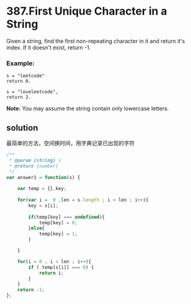 # 387.First Unique Character in a String

Given a string, find the first non-repeating character in it and return it's index. If it doesn't exist, return -1.

### Example:
	s = "leetcode"
    return 0.
    
    s = "loveleetcode",
    return 2.

**Note:** You may assume the string contain only lowercase letters.

## solution
最简单的方法，空间换时间，用字典记录已出现的字符
```javascript
/**
 * @param {string} s
 * @return {number}
 */
var answer1 = function(s) {
	    
    var temp = {},key;
    
    for(var i =  0 ,len = s.length ; i < len ; i++){
    	key = s[i];
    	
        if(temp[key] === undefined){
        	temp[key] = 0;
        }else{
        	temp[key] = 1;
        }

    }

    for(i = 0 ; i < len ; i++){
    	if ( temp[s[i]] === 0) {
    		return i;
    	}
    }
    return -1;
};
```


	
